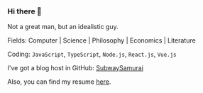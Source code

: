 ### Hi there 👋

Not a great man, but an idealistic guy.

Fields: Computer | Science | Philosophy | Economics | Literature

Coding: `JavaScript`, `TypeScript`, `Node.js`, `React.js`, `Vue.js`

I've got a blog host in GitHub: [SubwaySamurai](https://y3un9.github.io/subwaysamurai)

Also, you can find my resume [here](https://github.com/y3un9/y3un9/blob/main/resume.pdf).

<!--
**y3un9/y3un9** is a ✨ _special_ ✨ repository because its `README.md` (this file) appears on your GitHub profile.

Here are some ideas to get you started:

- 🔭 I’m currently working on ...
- 🌱 I’m currently learning ...
- 👯 I’m looking to collaborate on ...
- 🤔 I’m looking for help with ...
- 💬 Ask me about ...
- 📫 How to reach me: ...
- 😄 Pronouns: ...
- ⚡ Fun fact: ...
-->
